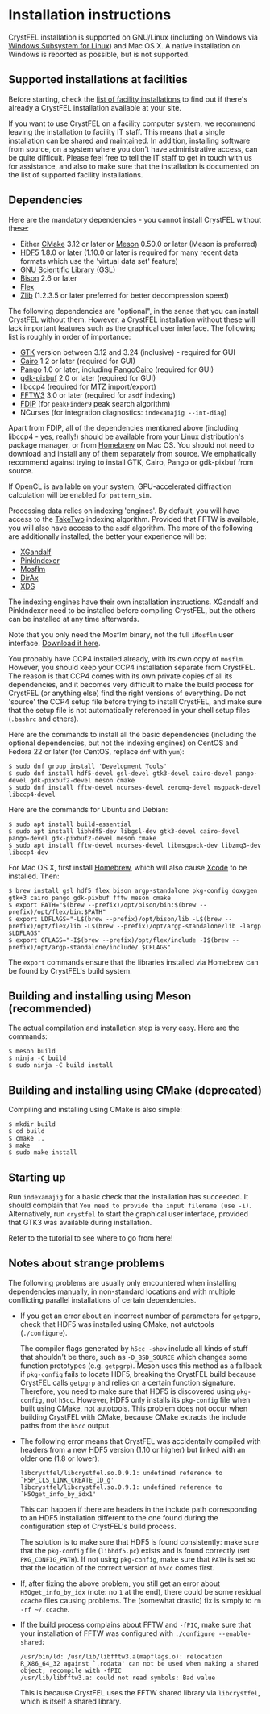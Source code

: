 Installation instructions
=========================

CrystFEL installation is supported on GNU/Linux (including on Windows via
[Windows Subsystem for Linux](https://docs.microsoft.com/en-us/windows/wsl/))
and Mac OS X.  A native installation on Windows is reported as possible, but is
not supported.


Supported installations at facilities
-------------------------------------

Before starting, check the [list of facility installations](https://www.desy.de/~twhite/crystfel/facilities.html)
to find out if there's already a CrystFEL installation available at your site.

If you want to use CrystFEL on a facility computer system, we recommend leaving
the installation to facility IT staff.  This means that a single installation
can be shared and maintained.  In addition, installing software from source, on
a system where you don't have administrative access, can be quite difficult.
Please feel free to tell the IT staff to get in touch with us for assistance,
and also to make sure that the installation is documented on the list of
supported facility installations.


Dependencies
------------

Here are the mandatory dependencies - you cannot install CrystFEL without these:

* Either [CMake](https://cmake.org/) 3.12 or later or [Meson](https://mesonbuild.com/) 0.50.0 or later (Meson is preferred)
* [HDF5](https://www.hdfgroup.org/downloads/hdf5/) 1.8.0 or later (1.10.0 or later is required for many recent data formats which use the 'virtual data set' feature)
* [GNU Scientific Library (GSL)](https://www.gnu.org/software/gsl/)
* [Bison](https://www.gnu.org/software/bison/) 2.6 or later
* [Flex](https://www.gnu.org/software/flex/)
* [Zlib](https://www.zlib.net/) (1.2.3.5 or later preferred for better decompression speed)

The following dependencies are "optional", in the sense that you can install
CrystFEL without them.  However, a CrystFEL installation without these will lack
important features such as the graphical user interface.  The following list is
roughly in order of importance:

* [GTK](https://gtk.org/) version between 3.12 and 3.24 (inclusive) - required for GUI
* [Cairo](https://www.cairographics.org/) 1.2 or later (required for GUI)
* [Pango](https://pango.gnome.org/) 1.0 or later, including [PangoCairo](https://docs.gtk.org/PangoCairo/) (required for GUI)
* [gdk-pixbuf](https://docs.gtk.org/gdk-pixbuf/) 2.0 or later (required for GUI)
* [libccp4](ftp://ftp.ccp4.ac.uk/opensource/) (required for MTZ import/export)
* [FFTW3](http://fftw.org/) 3.0 or later (required for `asdf` indexing)
* [FDIP](https://stash.desy.de/users/gevorkov/repos/fastdiffractionimageprocessing/) (for `peakFinder9` peak search algorithm)
* NCurses (for integration diagnostics: `indexamajig --int-diag`)

Apart from FDIP, all of the dependencies mentioned above (including libccp4 -
yes, really!) should be available from your Linux distribution's package
manager, or from [Homebrew](https://brew.sh/) on Mac OS.  You should not need
to download and install any of them separately from source.  We emphatically
recommend against trying to install GTK, Cairo, Pango or gdk-pixbuf from source.

If OpenCL is available on your system, GPU-accelerated diffraction calculation
will be enabled for `pattern_sim`.

Processing data relies on indexing 'engines'.  By default, you will have access
to the [TakeTwo](https://journals.iucr.org/d/issues/2016/08/00/rr5128/) indexing
algorithm.  Provided that FFTW is available, you will also have access to the
`asdf` algorithm.  The more of the following are additionally installed, the
better your experience will be:

* [XGandalf](https://stash.desy.de/users/gevorkov/repos/xgandalf)
* [PinkIndexer](https://stash.desy.de/users/gevorkov/repos/pinkindexer)
* [Mosflm](https://www.mrc-lmb.cam.ac.uk/mosflm/mosflm/)
* [DirAx](http://www.crystal.chem.uu.nl/distr/dirax/)
* [XDS](http://xds.mpimf-heidelberg.mpg.de/)

The indexing engines have their own installation instructions.  XGandalf and
PinkIndexer need to be installed before compiling CrystFEL, but the others can
be installed at any time afterwards.

Note that you only need the Mosflm binary, not the full `iMosflm` user interface.
[Download it here](https://www.mrc-lmb.cam.ac.uk/mosflm/mosflm/ver730/pre-built/mosflm-linux-64-noX11.zip).

You probably have CCP4 installed already, with its own copy of `mosflm`.
However, you should keep your CCP4 installation separate from CrystFEL.  The
reason is that CCP4 comes with its own private copies of all its dependencies,
and it becomes very difficult to make the build process for CrystFEL (or
anything else) find the right versions of everything.  Do not 'source' the CCP4
setup file before trying to install CrystFEL, and make sure that the setup file
is not automatically referenced in your shell setup files (`.bashrc` and
others).

Here are the commands to install all the basic dependencies (including the
optional dependencies, but not the indexing engines) on CentOS and Fedora 22 or
later (for CentOS, replace `dnf` with `yum`):
```
$ sudo dnf group install 'Development Tools'
$ sudo dnf install hdf5-devel gsl-devel gtk3-devel cairo-devel pango-devel gdk-pixbuf2-devel meson cmake
$ sudo dnf install fftw-devel ncurses-devel zeromq-devel msgpack-devel libccp4-devel
```

Here are the commands for Ubuntu and Debian:
```
$ sudo apt install build-essential
$ sudo apt install libhdf5-dev libgsl-dev gtk3-devel cairo-devel pango-devel gdk-pixbuf2-devel meson cmake
$ sudo apt install fftw-devel ncurses-devel libmsgpack-dev libzmq3-dev libccp4-dev
```

For Mac OS X, first install [Homebrew](https://brew.sh/), which will also cause
[Xcode](https://developer.apple.com/xcode/) to be installed.  Then:
```
$ brew install gsl hdf5 flex bison argp-standalone pkg-config doxygen gtk+3 cairo pango gdk-pixbuf fftw meson cmake
$ export PATH="$(brew --prefix)/opt/bison/bin:$(brew --prefix)/opt/flex/bin:$PATH"
$ export LDFLAGS="-L$(brew --prefix)/opt/bison/lib -L$(brew --prefix)/opt/flex/lib -L$(brew --prefix)/opt/argp-standalone/lib -largp $LDFLAGS"
$ export CFLAGS="-I$(brew --prefix)/opt/flex/include -I$(brew --prefix)/opt/argp-standalone/include/ $CFLAGS"
```
The `export` commands ensure that the libraries installed via Homebrew can be
found by CrystFEL's build system.


Building and installing using Meson (recommended)
-------------------------------------------------

The actual compilation and installation step is very easy.  Here are the
commands:
```
$ meson build
$ ninja -C build
$ sudo ninja -C build install
```


Building and installing using CMake (deprecated)
------------------------------------------------

Compiling and installing using CMake is also simple:
```
$ mkdir build
$ cd build
$ cmake ..
$ make
$ sudo make install
```


Starting up
-----------

Run `indexamajig` for a basic check that the installation has succeeded.  It
should complain that `You need to provide the input filename (use -i)`.
Alternatively, run `crystfel` to start the graphical user interface, provided
that GTK3 was available during installation.

Refer to the tutorial to see where to go from here!


Notes about strange problems
----------------------------
The following problems are usually only encountered when installing dependencies
manually, in non-standard locations and with multiple conflicting parallel
installations of certain dependencies.

* If you get an error about an incorrect number of parameters for `getpgrp`,
  check that HDF5 was installed using CMake, not autotools (`./configure`).

  The compiler flags generated by `h5cc -show` include all kinds of stuff that
  shouldn't be there, such as `-D_BSD_SOURCE` which changes some function
  prototypes (e.g. `getpgrp`).  Meson uses this method as a fallback if
  `pkg-config` fails to locate HDF5, breaking the CrystFEL build because
  CrystFEL calls `getpgrp` and relies on a certain function signature.
  Therefore, you need to make sure that HDF5 is discovered using `pkg-config`,
  not `h5cc`.  However, HDF5 only installs its `pkg-config` file when built
  using CMake, not autotools.  This problem does not occur when building
  CrystFEL with CMake, because CMake extracts the include paths from the `h5cc`
  output.

* The following error means that CrystFEL was accidentally compiled with headers
  from a new HDF5 version (1.10 or higher) but linked with an older one (1.8 or
  lower):
    ```
    libcrystfel/libcrystfel.so.0.9.1: undefined reference to `H5P_CLS_LINK_CREATE_ID_g'
    libcrystfel/libcrystfel.so.0.9.1: undefined reference to `H5Oget_info_by_idx1'
    ```
  This can happen if there are headers in the include path corresponding to an
  HDF5 installation different to the one found during the configuration step of
  CrystFEL's build process.

  The solution is to make sure that HDF5 is found consistently: make sure that
  the `pkg-config` file (`libhdf5.pc`) exists and is found correctly (set
  `PKG_CONFIG_PATH`).  If not using `pkg-config`, make sure that `PATH` is set
  so that the location of the correct version of `h5cc` comes first.

* If, after fixing the above problem, you still get an error about
  `H5Oget_info_by_idx` (note: no `1` at the end), there could be some residual
  `ccache` files causing problems.  The (somewhat drastic) fix is simply to
  `rm -rf ~/.ccache`.

* If the build process complains about FFTW and `-fPIC`, make sure that your
  installation of FFTW was configured with `./configure --enable-shared`:
    ```
    /usr/bin/ld: /usr/lib/libfftw3.a(mapflags.o): relocation R_X86_64_32 against `.rodata' can not be used when making a shared object; recompile with -fPIC
    /usr/lib/libfftw3.a: could not read symbols: Bad value
    ```
  This is because CrystFEL uses the FFTW shared library via `libcrystfel`, which
  is itself a shared library.
